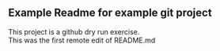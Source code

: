 ## Example Readme for example git project

This project is a github dry run exercise.  
This was the first remote edit of README.md
